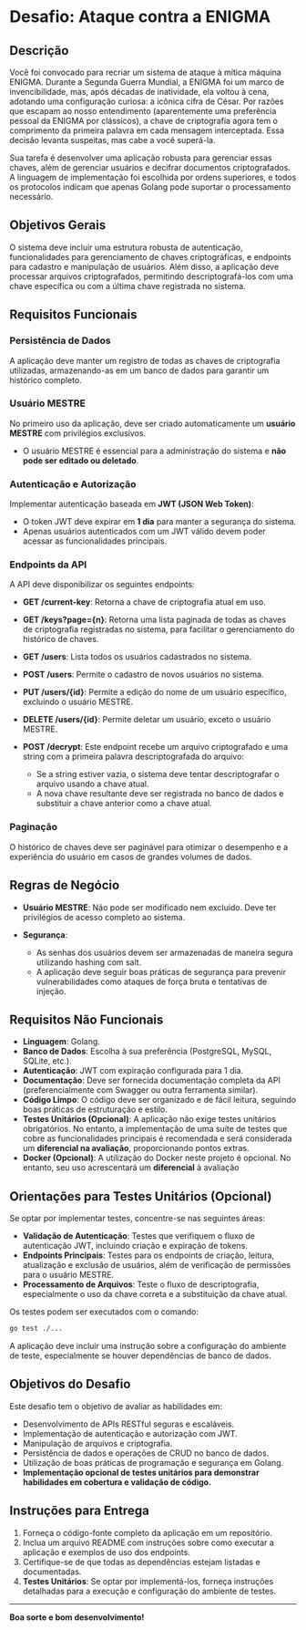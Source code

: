 
# Desafio: Ataque contra a ENIGMA

## Descrição

Você foi convocado para recriar um sistema de ataque à mítica máquina ENIGMA. Durante a Segunda Guerra Mundial, a ENIGMA foi um marco de invencibilidade, mas, após décadas de inatividade, ela voltou à cena, adotando uma configuração curiosa: a icônica cifra de César. Por razões que escapam ao nosso entendimento (aparentemente uma preferência pessoal da ENIGMA por clássicos), a chave de criptografia agora tem o comprimento da primeira palavra em cada mensagem interceptada. Essa decisão levanta suspeitas, mas cabe a você superá-la.

Sua tarefa é desenvolver uma aplicação robusta para gerenciar essas chaves, além de gerenciar usuários e decifrar documentos criptografados. A linguagem de implementação foi escolhida por ordens superiores, e todos os protocolos indicam que apenas Golang pode suportar o processamento necessário.

## Objetivos Gerais

O sistema deve incluir uma estrutura robusta de autenticação, funcionalidades para gerenciamento de chaves criptográficas, e endpoints para cadastro e manipulação de usuários. Além disso, a aplicação deve processar arquivos criptografados, permitindo descriptografá-los com uma chave específica ou com a última chave registrada no sistema.

## Requisitos Funcionais

### Persistência de Dados
A aplicação deve manter um registro de todas as chaves de criptografia utilizadas, armazenando-as em um banco de dados para garantir um histórico completo.

### Usuário MESTRE
No primeiro uso da aplicação, deve ser criado automaticamente um **usuário MESTRE** com privilégios exclusivos.
   - O usuário MESTRE é essencial para a administração do sistema e **não pode ser editado ou deletado**.

### Autenticação e Autorização
Implementar autenticação baseada em **JWT (JSON Web Token)**:
   - O token JWT deve expirar em **1 dia** para manter a segurança do sistema.
   - Apenas usuários autenticados com um JWT válido devem poder acessar as funcionalidades principais.

### Endpoints da API
A API deve disponibilizar os seguintes endpoints:

   - **GET /current-key**: Retorna a chave de criptografia atual em uso.
   
   - **GET /keys?page={n}**: Retorna uma lista paginada de todas as chaves de criptografia registradas no sistema, para facilitar o gerenciamento do histórico de chaves.

   - **GET /users**: Lista todos os usuários cadastrados no sistema.

   - **POST /users**: Permite o cadastro de novos usuários no sistema.

   - **PUT /users/{id}**: Permite a edição do nome de um usuário específico, excluindo o usuário MESTRE.

   - **DELETE /users/{id}**: Permite deletar um usuário, exceto o usuário MESTRE.

   - **POST /decrypt**: Este endpoint recebe um arquivo criptografado e uma string com a primeira palavra descriptografada do arquivo:
      - Se a string estiver vazia, o sistema deve tentar descriptografar o arquivo usando a chave atual.
      - A nova chave resultante deve ser registrada no banco de dados e substituir a chave anterior como a chave atual.

### Paginação
O histórico de chaves deve ser paginável para otimizar o desempenho e a experiência do usuário em casos de grandes volumes de dados.

## Regras de Negócio

- **Usuário MESTRE**: Não pode ser modificado nem excluído. Deve ter privilégios de acesso completo ao sistema.
  
- **Segurança**:
   - As senhas dos usuários devem ser armazenadas de maneira segura utilizando hashing com salt.
   - A aplicação deve seguir boas práticas de segurança para prevenir vulnerabilidades como ataques de força bruta e tentativas de injeção.

## Requisitos Não Funcionais

- **Linguagem**: Golang.
- **Banco de Dados**: Escolha à sua preferência (PostgreSQL, MySQL, SQLite, etc.).
- **Autenticação**: JWT com expiração configurada para 1 dia.
- **Documentação**: Deve ser fornecida documentação completa da API (preferencialmente com Swagger ou outra ferramenta similar).
- **Código Limpo**: O código deve ser organizado e de fácil leitura, seguindo boas práticas de estruturação e estilo.
- **Testes Unitários (Opcional)**: A aplicação não exige testes unitários obrigatórios. No entanto, a implementação de uma suíte de testes que cobre as funcionalidades principais é recomendada e será considerada um **diferencial na avaliação**, proporcionando pontos extras.
- **Docker (Opcional)**: A utilização do Docker neste projeto é opcional. No entanto, seu uso acrescentará um **diferencial** à avaliação

## Orientações para Testes Unitários (Opcional)

Se optar por implementar testes, concentre-se nas seguintes áreas:
   - **Validação de Autenticação**: Testes que verifiquem o fluxo de autenticação JWT, incluindo criação e expiração de tokens.
   - **Endpoints Principais**: Testes para os endpoints de criação, leitura, atualização e exclusão de usuários, além de verificação de permissões para o usuário MESTRE.
   - **Processamento de Arquivos**: Teste o fluxo de descriptografia, especialmente o uso da chave correta e a substituição da chave atual.

Os testes podem ser executados com o comando:

```bash
go test ./...
```

A aplicação deve incluir uma instrução sobre a configuração do ambiente de teste, especialmente se houver dependências de banco de dados.

## Objetivos do Desafio

Este desafio tem o objetivo de avaliar as habilidades em:

- Desenvolvimento de APIs RESTful seguras e escaláveis.
- Implementação de autenticação e autorização com JWT.
- Manipulação de arquivos e criptografia.
- Persistência de dados e operações de CRUD no banco de dados.
- Utilização de boas práticas de programação e segurança em Golang.
- **Implementação opcional de testes unitários para demonstrar habilidades em cobertura e validação de código.**

## Instruções para Entrega

1. Forneça o código-fonte completo da aplicação em um repositório.
2. Inclua um arquivo README com instruções sobre como executar a aplicação e exemplos de uso dos endpoints.
3. Certifique-se de que todas as dependências estejam listadas e documentadas.
4. **Testes Unitários**: Se optar por implementá-los, forneça instruções detalhadas para a execução e configuração do ambiente de testes.

---

**Boa sorte e bom desenvolvimento!**
